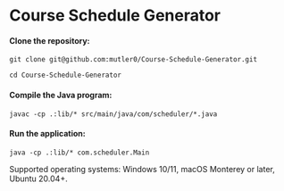 # Course Schedule Generator

#### Clone the repository:

`git clone git@github.com:mutler0/Course-Schedule-Generator.git`

`cd Course-Schedule-Generator`

#### Compile the Java program:

`javac -cp .:lib/* src/main/java/com/scheduler/*.java`

#### Run the application:

`java -cp .:lib/* com.scheduler.Main`

Supported operating systems: Windows 10/11, macOS Monterey or later, Ubuntu 20.04+.
